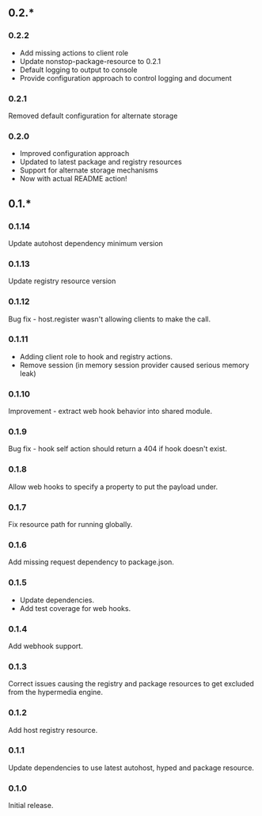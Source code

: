 ## 0.2.*

### 0.2.2
 * Add missing actions to client role
 * Update nonstop-package-resource to 0.2.1
 * Default logging to output to console
 * Provide configuration approach to control logging and document

### 0.2.1
Removed default configuration for alternate storage

### 0.2.0
 * Improved configuration approach
 * Updated to latest package and registry resources
 * Support for alternate storage mechanisms
 * Now with actual README action!

## 0.1.*

### 0.1.14
Update autohost dependency minimum version

### 0.1.13
Update registry resource version

### 0.1.12
Bug fix - host.register wasn't allowing clients to make the call.

### 0.1.11
 * Adding client role to hook and registry actions.
 * Remove session (in memory session provider caused serious memory leak)

### 0.1.10
Improvement - extract web hook behavior into shared module.

### 0.1.9
Bug fix - hook self action should return a 404 if hook doesn't exist.

### 0.1.8
Allow web hooks to specify a property to put the payload under.

### 0.1.7
Fix resource path for running globally.

### 0.1.6
Add missing request dependency to package.json.

### 0.1.5
 * Update dependencies.
 * Add test coverage for web hooks.

### 0.1.4
Add webhook support.

### 0.1.3
Correct issues causing the registry and package resources to get excluded from the hypermedia engine.

### 0.1.2
Add host registry resource.

### 0.1.1
Update dependencies to use latest autohost, hyped and package resource.

### 0.1.0
Initial release.
